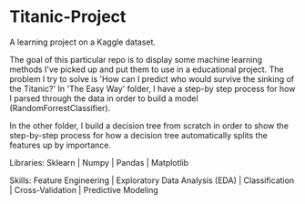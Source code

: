 # Titanic-Project
A learning project on a Kaggle dataset.

The goal of this particular repo is to display some machine learning methods I've picked up and put them to use in a educational project. The problem I try to solve is 'How can I predict who would survive the sinking of the Titanic?' In 'The Easy Way' folder, I have a step-by step process for how I parsed through the data in order to build a model (RandomForrestClassifier). 

In the other folder, I build a decision tree from scratch in order to show the step-by-step process for how a decision tree automatically splits the features up by importance. 

Libraries:
Sklearn | Numpy | Pandas | Matplotlib

Skills:
Feature Engineering | Exploratory Data Analysis (EDA) | Classification | Cross-Validation | Predictive Modeling

